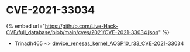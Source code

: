 # CVE-2021-33034
{% embed url="https://github.com/Live-Hack-CVE/full_database/blob/main/cves/2021/CVE-2021-33034.json" %}

* Trinadh465 ~> [device_renesas_kernel_AOSP10_r33_CVE-2021-33034](https://www.alice-snow.ru/2021/database/cve-2021-33034/device_renesas_kernel_aosp10_r33_cve-2021-33034-trinadh465)